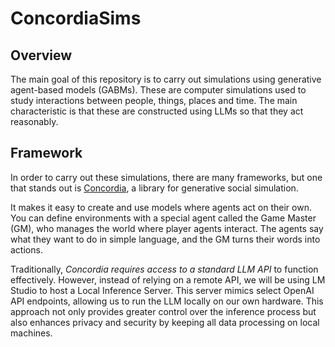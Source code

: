 # ConcordiaSims
## Overview
The main goal of this repository is to carry out simulations using generative agent-based models (GABMs). These are computer simulations used to study interactions between people, things, places and time. The main characteristic is that these are constructed using LLMs so that they act reasonably.

## Framework
In order to carry out these simulations, there are many frameworks, but one that stands out is [Concordia](https://github.com/google-deepmind/concordia), a library for generative social simulation. 

It makes it easy to create and use models where agents act on their own. You can define environments with a special agent called the Game Master (GM), who manages the world where player agents interact. The agents say what they want to do in simple language, and the GM turns their words into actions.

Traditionally, *Concordia requires access to a standard LLM API* to function effectively. However, instead of relying on a remote API, we will be using LM Studio to host a Local Inference Server. This server mimics select OpenAI API endpoints, allowing us to run the LLM locally on our own hardware. This approach not only provides greater control over the inference process but also enhances privacy and security by keeping all data processing on local machines.

<!---
## Main scenario
We will carry out an experiment related to disinformation, but before getting into details, it might be of high relevance to have present its definition, since it is often confused with misinformation. 

The key difference between misinformation and disinformation is that **misinformation** refers to false or inaccurate information that is unintentionally spread, while **disinformation** refers to false or misleading information that is intentionally spread with the purpose of deceiving or manipulating others.

For this scenario, we will look at different types of people based on their political ideologies and a survey about disinformation, and observe how fake news spreads based on those types.

### Part 1: Definition of premise, subgoals, goal, and context
* Premise: The study of disinformation and its rapid spread poses new challenges beyond the established conventions of traditional media studies. Unlike misinformation, disinformation involves the intentional spread of false or misleading information to deceive or manipulate. Understanding how fake news spreads and evaluating the effectiveness of various strategies to prevent its spread is crucial in today's information landscape.

* Subgoal: Discuss the veracity of the information you receive. Evaluate and share your thoughts on whether the news might be true or false, and explain your reasoning. Consider the source, your own knowledge, and any available verification tools.
  
* Goal: An agent introduces a piece of fake news and you need to observe its spread. Observe the effect it has on each character and assess the effectiveness of different strategies and tools used to prevent the spread of fake news, providing insights into which methods are most successful.

* Context: A group of friends is having a casual conversation when one of them suddenly shares a surprising piece of news. The friends then discuss whether the news is true or false, evaluating the information based on their knowledge, the credibility of the source, and any verification tools they have. This setting provides a realistic scenario for observing the spread of fake news and testing strategies to prevent it.

## Files available in the repository
-->

